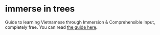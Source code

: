 # immerse in trees 

Guide to learning Vietnamese through Immersion & Comprehensible Input, completely free. You can read [the guide here](https://daihocmo.github.io/learn-vietnamese/).